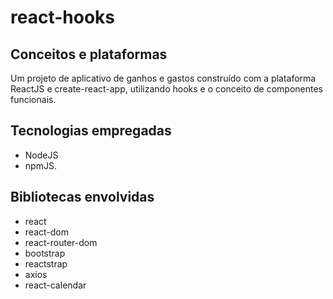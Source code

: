 # react-hooks

## Conceitos e plataformas

Um projeto de aplicativo de ganhos e gastos construído com a plataforma ReactJS e create-react-app, utilizando hooks e o conceito de componentes funcionais.

## Tecnologias empregadas

* NodeJS  
* npmJS.

## Bibliotecas envolvidas

* react
* react-dom
* react-router-dom
* bootstrap
* reactstrap
* axios
* react-calendar

